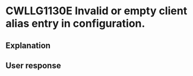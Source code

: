 # CWLLG1130E Invalid or empty client alias entry in configuration.

## Explanation

## User response